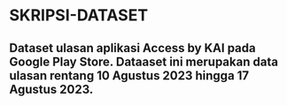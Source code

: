 # SKRIPSI-DATASET
## Dataset ulasan aplikasi Access by KAI pada Google Play Store. Dataaset ini merupakan data ulasan rentang 10 Agustus 2023 hingga 17 Agustus 2023.
